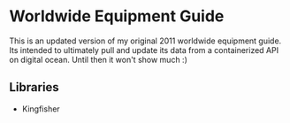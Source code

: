 # Worldwide Equipment Guide	

This is an updated version of my original 2011 worldwide equipment guide.  Its intended to ultimately pull and update its data from a containerized API on digital ocean.  Until then it won't show much :)

## Libraries

* Kingfisher
